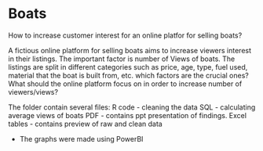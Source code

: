 # Boats
How to increase customer interest for an online platfor for selling boats?

A fictious online platform for selling boats aims to increase viewers interest in their listings. The important factor is number of Views of boats.
The listings are split in different categories such as price, age, type, fuel used, material that the boat is built from, etc.
which factors are the crucial ones? What should the online platform focus on in order to increase number of viewers/views?

The folder contain several files:
R code - cleaning the data
SQL -  calculating average views of boats
PDF - contains ppt presentation of findings. 
Excel tables - contains preview of raw and clean data

* The graphs were made using PowerBI
